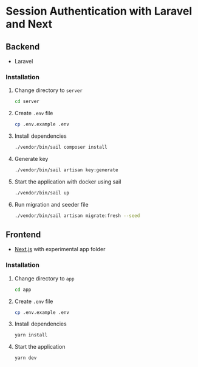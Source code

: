 # Session Authentication with Laravel and Next

## Backend

- Laravel

### Installation

1. Change directory to `server`

   ```bash
   cd server
   ```

2. Create `.env` file

   ```bash
   cp .env.example .env
   ```

3. Install dependencies

   ```bash
   ./vendor/bin/sail composer install
   ```

4. Generate key

   ```bash
   ./vendor/bin/sail artisan key:generate
   ```

5. Start the application with docker using sail

   ```bash
   ./vendor/bin/sail up
   ```

6. Run migration and seeder file

   ```bash
   ./vendor/bin/sail artisan migrate:fresh --seed
   ```

## Frontend

- [Next.js](https://beta.nextjs.org/docs) with experimental app folder

### Installation

1. Change directory to `app`

   ```bash
   cd app
   ```

2. Create `.env` file

   ```bash
   cp .env.example .env
   ```

3. Install dependencies

   ```bash
   yarn install
   ```

4. Start the application

   ```bash
   yarn dev
   ```
